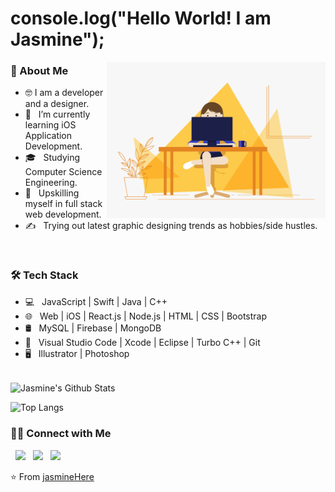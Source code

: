 <h1> console.log("Hello World! I am Jasmine");  </h1>
<img align="right" alt="GIF" src="./static/girl.gif" height="250" width="350"/>


<h3> 👩 About Me </h3>

- 🤓 I am a developer and a designer.
- 🔭 &nbsp; I’m currently learning iOS Application Development.
- 🎓 &nbsp; Studying Computer Science Engineering.
- 🌱 &nbsp; Upskilling myself in full stack web development.
- ✍️ &nbsp; Trying out latest graphic designing trends as hobbies/side hustles. 
<br>

<h3>🛠 Tech Stack</h3>

- 💻 &nbsp; JavaScript | Swift | Java | C++  
- 🌐 &nbsp; Web | iOS |  React.js | Node.js | HTML | CSS | Bootstrap 
- 🛢 &nbsp; MySQL | Firebase | MongoDB
- 🔧 &nbsp; Visual Studio Code | Xcode | Eclipse | Turbo C++ | Git
- 🖥 &nbsp; Illustrator | Photoshop 

<br>

<img align="center" src="https://github-readme-stats.vercel.app/api?username=jasmineHere&include_all_commits=true&count_private=true&show_icons=true&line_height=20&theme=gotham" alt="Jasmine's Github Stats">

<br>

![Top Langs](https://github-readme-stats.vercel.app/api/top-langs/?username=jasmineHere&layout=compact&text_color=daf7dc&bg_color=151515)
<br>

<h3> 🤝🏻 Connect with Me </h3>

<p align="left">
&nbsp; <a href="https://www.instagram.com/jasmine_muman/" target="_blank" rel="noopener noreferrer"><img src="https://img.icons8.com/plasticine/100/000000/instagram-new.png" width="50" /></a>  
&nbsp; <a href="https://www.linkedin.com/in/jasminemuman/" target="_blank" rel="noopener noreferrer"><img src="https://img.icons8.com/plasticine/100/000000/linkedin.png" width="50" /></a>
&nbsp; <a href="mailto:jasminemuman21@gmail.com" target="_blank" rel="noopener noreferrer"><img src="https://img.icons8.com/plasticine/100/000000/gmail.png"  width="50" /></a>
</p>

⭐️ From [jasmineHere](https://github.com/jasmineHere)

